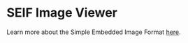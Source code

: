 # SEIF Image Viewer

Learn more about the Simple Embedded Image Format [here](https://github.com/leaf-kernel/seif).
